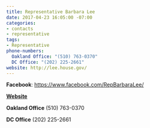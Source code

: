 ```yaml
---
title: Representative Barbara Lee
date: 2017-04-23 16:05:00 -07:00
categories:
- contacts
- representative
tags:
- Representative
phone-numbers:
  Oakland Office: "(510) 763-0370"
  DC Office: "(202) 225-2661"
website: http://lee.house.gov/
---
```


**Facebook**:
https://www.facebook.com/RepBarbaraLee/

[**Website**](http://lee.house.gov/)

**Oakland Office**
(510) 763-0370

**DC Office**
(202) 225-2661